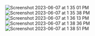 ![Screenshot 2023-06-07 at 1 35 01 PM](https://github.com/veeratharva6/Resume-Therapy/assets/64340527/4451cd1e-2319-4dcc-993d-2de046797f35)![Screenshot 2023-06-07 at 1 35 38 PM](https://github.com/veeratharva6/Resume-Therapy/assets/64340527/a0c71f4c-36bb-4432-a336-66cb2edbee80)
![Screenshot 2023-06-07 at 1 36 13 PM](https://github.com/veeratharva6/Resume-Therapy/assets/64340527/8f23bf01-29e4-484a-a7af-18ab7eeaf311)
![Screenshot 2023-06-07 at 1 38 36 PM](https://github.com/veeratharva6/Resume-Therapy/assets/64340527/d1444091-f08e-4ea5-8daf-7a5f1391fd3a)
![Screenshot 2023-06-07 at 1 38 51 PM](https://github.com/veeratharva6/Resume-Therapy/assets/64340527/cf638165-d467-4f94-ab9e-15d322650ef4)
